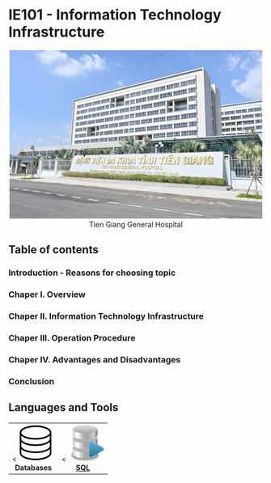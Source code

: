 # IE101 - Information Technology Infrastructure

<div align="center">
<img src="Images/Hospital_img.jpg" alt="Hospital image" width="500"/>
</div>

<div align="center">
Tien Giang General Hospital
</div>

## Table of contents

### Introduction - Reasons for choosing topic

### Chaper I. Overview

### Chaper II. Information Technology Infrastructure

### Chaper III. Operation Procedure

### Chaper IV. Advantages and Disadvantages

### Conclusion

## Languages and Tools
<table>
<tr>
  <td align="center"><<img src="Images/databases.png" width="75px;" height="75px;" alt="Databases"/><br /><b>Databases</b></td>
  <td align="center"><<a href="https://www.microsoft.com/en-us/sql-server/sql-server-downloads"><img src="Images/sql.png" width="75px;" height="75px;" alt="sql"/><br /><b>SQL</b></a></td>
</tr>
</table>
